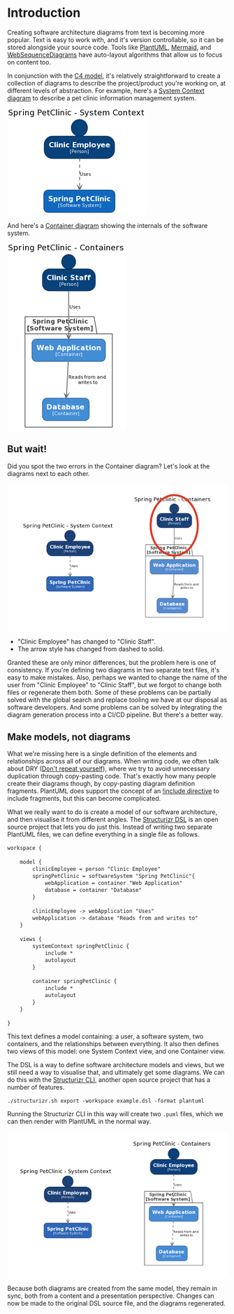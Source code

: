 # Introduction

Creating software architecture diagrams from text is becoming more popular. Text is easy to work with, and it's version controllable, so it can be stored alongside your source code. Tools like [PlantUML](https://plantuml.com), [Mermaid](https://mermaid-js.github.io/mermaid/#/), and [WebSequenceDiagrams](https://www.websequencediagrams.com) have auto-layout algorithms that allow us to focus on content too.

In conjunction with the [C4 model](https://c4model.com), it's relatively straightforward to create a collection of diagrams to describe the project/product you're working on, at different levels of abstraction. For example, here's a [System Context diagram](https://c4model.com/#SystemContextDiagram) to describe a pet clinic information management system.

![An example System Context diagram](1.png)

And here's a [Container diagram](https://c4model.com/#ContainerDiagram) showing the internals of the software system.

![An example Container diagram](2.png)

## But wait!

Did you spot the two errors in the Container diagram? Let's look at the diagrams next to each other.

![](3.png)

- "Clinic Employee" has changed to "Clinic Staff".
- The arrow style has changed from dashed to solid.

Granted these are only minor differences, but the problem here is one of consistency. If you're defining two diagrams in two separate text files, it's easy to make mistakes. Also, perhaps we wanted to change the name of the user from "Clinic Employee" to "Clinic Staff", but we forgot to change both files or regenerate them both. Some of these problems can be partially solved with the global search and replace tooling we have at our disposal as software developers. And some problems can be solved by integrating the diagram generation process into a CI/CD pipeline. But there's a better way.

## Make models, not diagrams

What we're missing here is a single definition of the elements and relationships across all of our diagrams. When writing code, we often talk about DRY ([Don't repeat yourself](https://en.wikipedia.org/wiki/Don%27t_repeat_yourself)), where we try to avoid unnecessary duplication through copy-pasting code. That's exactly how many people create their diagrams though, by copy-pasting diagram definition fragments. PlantUML does support the concept of an [!include directive](https://mrhaki.blogspot.com/2016/12/plantuml-pleasantness-include-partial.html) to include fragments, but this can become complicated.

What we really want to do is create a model of our software architecture, and then visualise it from different angles. The [Structurizr DSL](https://github.com/structurizr/dsl) is an open source project that lets you do just this. Instead of writing two separate PlantUML files, we can define everything in a single file as follows.

```
workspace {

    model {
        clinicEmployee = person "Clinic Employee"
        springPetClinic = softwareSystem "Spring PetClinic"{
            webApplication = container "Web Application"
            database = container "Database"
        }

        clinicEmployee -> webApplication "Uses"
        webApplication -> database "Reads from and writes to"
    }

    views {
        systemContext springPetClinic {
            include *
            autolayout
        }

        container springPetClinic {
            include *
            autolayout
        }
    }
    
}
```

This text defines a model containing: a user, a software system, two containers, and the relationships between everything. It also then defines two views of this model: one System Context view, and one Container view.

The DSL is a way to define software architecture models and views, but we still need a way to visualise that, and ultimately get some diagrams. We can do this with the [Structurizr CLI](https://github.com/structurizr/cli), another open source project that has a number of features.

```text
./structurizr.sh export -workspace example.dsl -format plantuml
```

Running the Structurizr CLI in this way will create two `.puml` files, which we can then render with PlantUML in the normal way.

 ![Example System Context and Container diagrams](4.png)

Because both diagrams are created from the same model, they remain in sync, both from a content and a presentation perspective. Changes can now be made to the original DSL source file, and the diagrams regenerated.